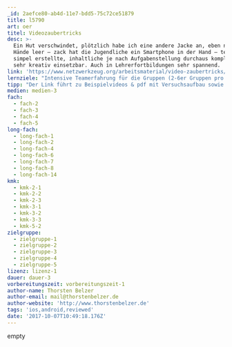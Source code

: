 ```yaml
---
_id: 2aefce80-ab4d-11e7-bdd5-75c72ce51879
title: l5790
art: oer
titel: Videozaubertricks
desc: >-
  Ein Hut verschwindet, plötzlich habe ich eine andere Jacke an, eben noch die
  Hände leer – zack hat die Jugendliche ein Smartphone in der Hand – technisch
  simpel erstellte, inhaltliche je nach Aufgabenstellung durchaus komplex und
  sehr kreativ einsetzbar. Auch in Lehrerfortbildungen sehr spannend.
link: 'https://www.netzwerkzeug.org/arbeitsmaterial/video-zaubertricks/'
lernziele: "Intensive Teamerfahrung für die Gruppen (2-6er Gruppen pro Gerät). Erlernen simpler Videoschnittsoftware – vorzugshalber Tablet oder Smartphone App. Projekt leicht erweiterbar durch Upload in den eigenen Blog/Schulwebseite.\r\nDa die Aufgabenstellung inhaltlich variabel ist, kann die Methode nahezu für alle Fächer angewendet werden."
tipp: "Der Link führt zu Beispielvideos & pdf mit Versuchsaufbau sowie Dokufotos.\r\nEine Schritt für Schritt Anleitung für den ersten \"unkreativen\" Zaubertrick liegt bei.\r\n\r\nGenutzt wurde die Idee bisher für folgendes:\r\n1. VorschülerInnen haben mit 4 Kleidersettings den Frühling, Sommer, Herbst und Winter als Videozaubertrick umgesetzt.\r\n2. SchülerInnen haben für einen Zirkusauftritt die Videos im Beispiel erstellt und dann in die Zirkusaufführung eingebaut.\r\n3. Jugendliche haben im Sternchenthema (Bildungsplan BW) \"Selbstdarstellung\" in Kunst ein Vorher und ein Nachher (Wie wäre ich gerne?) erstellt.\r\n\r\nEs ist zwingend nötig, mit Stativ zu arbeiten. Nur so werden die Videos zufriedenstellend. Stative können aber auch Milchpackungen/ Stühle/ Boxen usw. sein. Hier finden SchülerInnen kreative Möglichkeiten, sollten keine Stative vorhanden sein."
medien: medien-3
fach:
  - fach-2
  - fach-3
  - fach-4
  - fach-5
long-fach:
  - long-fach-1
  - long-fach-2
  - long-fach-4
  - long-fach-6
  - long-fach-7
  - long-fach-8
  - long-fach-14
kmk:
  - kmk-2-1
  - kmk-2-2
  - kmk-2-3
  - kmk-3-1
  - kmk-3-2
  - kmk-3-3
  - kmk-5-2
zielgruppe:
  - zielgruppe-1
  - zielgruppe-2
  - zielgruppe-3
  - zielgruppe-4
  - zielgruppe-5
lizenz: lizenz-1
dauer: dauer-3
vorbereitungszeit: vorbereitungszeit-1
author-name: Thorsten Belzer
author-email: mail@thorstenbelzer.de
author-website: 'http://www.thorstenbelzer.de'
tags: 'ios,android,reviewed'
date: '2017-10-07T10:49:18.176Z'
---
```

empty
